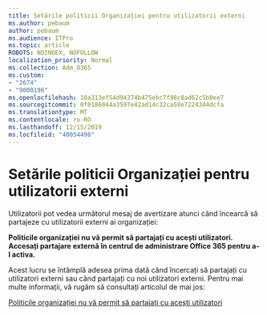 ```yaml
---
title: Setările politicii Organizației pentru utilizatorii externi
ms.author: pebaum
author: pebaum
ms.audience: ITPro
ms.topic: article
ROBOTS: NOINDEX, NOFOLLOW
localization_priority: Normal
ms.collection: Adm_O365
ms.custom:
- "2674"
- "9000196"
ms.openlocfilehash: 18a313ef54d94374b475ebc7f98c8ad62c5b0ee7
ms.sourcegitcommit: 0f0186044a3597e42ad14c32ca58e7224344dcfa
ms.translationtype: MT
ms.contentlocale: ro-RO
ms.lasthandoff: 12/15/2019
ms.locfileid: "40054498"
---
```

# <a name="organization-policy-settings-for-external-users"></a>Setările politicii Organizației pentru utilizatorii externi

Utilizatorii pot vedea următorul mesaj de avertizare atunci când încearcă să partajeze cu utilizatorii externi ai organizației: 

   **Politicile organizației nu vă permit să partajați cu acești utilizatori. Accesați partajare externă în centrul de administrare Office 365 pentru a-l activa.** 

Acest lucru se întâmplă adesea prima dată când încercați să partajați cu utilizatori externi sau când partajați cu noi utilizatori externi. Pentru mai multe informații, vă rugăm să consultați articolul de mai jos:

[Politicile organizației nu vă permit să partajați cu acești utilizatori](https://docs.microsoft.com/sharepoint/support/administration/organization-policies-do-not-allow-you-to-share-with-users-error)






